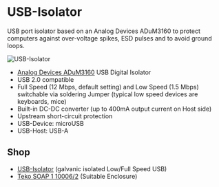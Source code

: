 # USB-Isolator
USB port isolator based on an Analog Devices ADuM3160 to protect computers against over-voltage spikes, ESD pulses and to avoid ground loops.

![USB-Isolator](https://github.com/watterott/USB-Isolator/raw/master/hardware/USB-Isolator_v11.jpg)

* [Analog Devices ADuM3160](http://www.analog.com/en/products/interface-isolation/isolation/standard-digital-isolators/adum3160.html) USB Digital Isolator 
* USB 2.0 compatible
* Full Speed (12 Mbps, default setting) and Low Speed (1.5 Mbps) switchable via soldering Jumper (typical low speed devices are keyboards, mice)
* Built-in DC-DC converter (up to 400mA output current on Host side)
* Upstream short-circuit protection
* USB-Device: microUSB
* USB-Host: USB-A


## Shop
* [USB-Isolator](http://www.watterott.com/en/USB-Isolator) (galvanic isolated Low/Full Speed USB)
* [Teko SOAP 1 10006/2](http://www.watterott.com/en/Teko-SOAP1-10006-2-5) (Suitable Enclosure)
